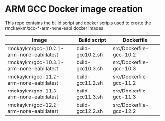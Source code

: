 # ARM GCC Docker image creation #

This repo contains the build script and docker scripts used to create the rmckaykm/gcc-*-arm-none-eabi docker images.

| Image                                    | Build script     | Dockerfile              |
|------------------------------------------|------------------|-------------------------|
| rmckaykm/gcc-10.2.1-arm-none-eabi:latest | build-gcc10.2.sh | src/Dockerfile-gcc-10.2 |
| rmckaykm/gcc-10.3.1-arm-none-eabi:latest | build-gcc10.3.sh | src/Dockerfile-gcc-10.3 |
| rmckaykm/gcc-11.2-arm-none-eabi:latest   | build-gcc11.2.sh | src/Dockerfile-gcc-11.2 |
| rmckaykm/gcc-11.3-arm-none-eabi:latest   | build-gcc11.3.sh | src/Dockerfile-gcc-11.3 |
| rmckaykm/gcc-12.2-arm-none-eabi:latest   | build-gcc12.2.sh | src/Dockerfile-gcc-12.2 |
